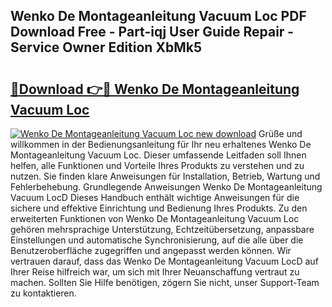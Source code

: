 ## Wenko De Montageanleitung Vacuum Loc PDF Download Free - Part-iqj User Guide Repair - Service Owner Edition XbMk5

# <h2><a href="http://df6xe7.blite.top/?on=Wenko+De+Montageanleitung+Vacuum+Loc">🔗Download 👉🔴 Wenko De Montageanleitung Vacuum Loc</a></h2>

[![Wenko De Montageanleitung Vacuum Loc new download](https://i.imgur.com/lujVjoI.png)](http://df6xe7.blite.top/?on=Wenko+De+Montageanleitung+Vacuum+Loc)
Grüße und willkommen in der Bedienungsanleitung für Ihr neu erhaltenes Wenko De Montageanleitung Vacuum Loc. Dieser umfassende Leitfaden soll Ihnen helfen, alle Funktionen und Vorteile Ihres Produkts zu verstehen und zu nutzen. Sie finden klare Anweisungen für Installation, Betrieb, Wartung und Fehlerbehebung. Grundlegende Anweisungen Wenko De Montageanleitung Vacuum LocD Dieses Handbuch enthält wichtige Anweisungen für die sichere und effektive Einrichtung und Bedienung Ihres Produkts. Zu den erweiterten Funktionen von Wenko De Montageanleitung Vacuum Loc gehören mehrsprachige Unterstützung, Echtzeitübersetzung, anpassbare Einstellungen und automatische Synchronisierung, auf die alle über die Benutzeroberfläche zugegriffen und angepasst werden können. Wir vertrauen darauf, dass das Wenko De Montageanleitung Vacuum LocD auf Ihrer Reise hilfreich war, um sich mit Ihrer Neuanschaffung vertraut zu machen. Sollten Sie Hilfe benötigen, zögern Sie nicht, unser Support-Team zu kontaktieren.
